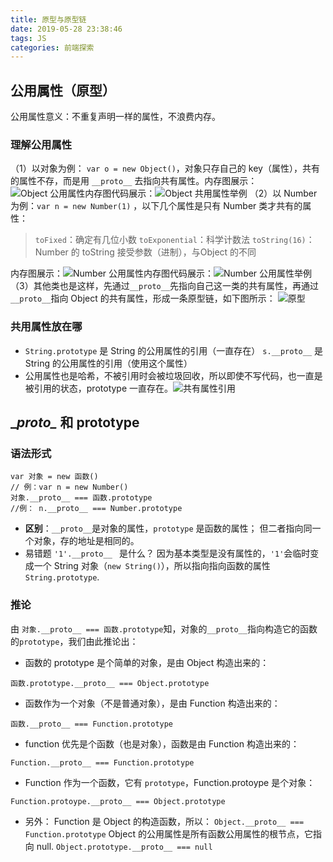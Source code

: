 ```yaml
---
title: 原型与原型链
date: 2019-05-28 23:38:46
tags: JS
categories: 前端探索
---
```


## 公用属性（原型）
公用属性意义：不重复声明一样的属性，不浪费内存。
### 理解公用属性
（1）以对象为例： `var o = new Object()`，对象只存自己的 key（属性），共有的属性不存，而是用 `__proto__` 去指向共有属性。内存图展示：
![Object 公用属性内存图](https://upload-images.jianshu.io/upload_images/13038962-fa1a08595d3933f0.png?imageMogr2/auto-orient/strip%7CimageView2/2/w/1240)代码展示：![Object 共用属性举例](https://upload-images.jianshu.io/upload_images/13038962-0a07f48e29faa7db.png?imageMogr2/auto-orient/strip%7CimageView2/2/w/1240)
（2）以 Number 为例：`var n = new Number(1)` ，以下几个属性是只有 Number 类才共有的属性：
>`toFixed`：确定有几位小数
>`toExponential`：科学计数法
>`toString(16)`：Number 的 toString 接受参数（进制），与Object 的不同

内存图展示：![Number 公用属性内存图](https://upload-images.jianshu.io/upload_images/13038962-f7bffd8bd86d074f.png?imageMogr2/auto-orient/strip%7CimageView2/2/w/1240)代码展示：![Number 公用属性举例](https://upload-images.jianshu.io/upload_images/13038962-74e0361124091d21.png?imageMogr2/auto-orient/strip%7CimageView2/2/w/1240)
（3）其他类也是这样，先通过`__proto__`先指向自己这一类的共有属性，再通过`__proto__`指向 Object 的共有属性，形成一条原型链，如下图所示：
![原型](https://upload-images.jianshu.io/upload_images/13038962-1707784aa17dec85.png?imageMogr2/auto-orient/strip%7CimageView2/2/w/1240)

### 共用属性放在哪
+ `String.prototype` 是 String 的公用属性的引用（一直存在）
`s.__proto__` 是 String 的公用属性的引用（使用这个属性）
+ 公用属性也是哈希，不被引用时会被垃圾回收，所以即使不写代码，也一直是被引用的状态，prototype 一直存在。![共有属性引用](https://upload-images.jianshu.io/upload_images/13038962-bb2fd2a8bb7d9dad.png?imageMogr2/auto-orient/strip%7CimageView2/2/w/1240)

## \__proto\__ 和 prototype
### 语法形式
```
var 对象 = new 函数()
// 例：var n = new Number()
对象.__proto__ === 函数.prototype
//例： n.__proto__ === Number.prototype
```
+ **区别**：`__proto__`是对象的属性，`prototype` 是函数的属性；
但二者指向同一个对象，存的地址是相同的。
+ 易错题
`'1'.__proto__ ` 是什么？
因为基本类型是没有属性的，`'1'`会临时变成一个 String 对象（`new String()`），所以指向指向函数的属性`String.prototype`.

### 推论
由 `对象.__proto__ === 函数.prototype`知，对象的`__proto__`指向构造它的函数的`prototype`，我们由此推论出：
+ 函数的 prototype 是个简单的对象，是由 Object 构造出来的：
```
函数.prototype.__proto__ === Object.prototype
```
+ 函数作为一个对象（不是普通对象），是由 Function 构造出来的：
```
函数.__proto__ === Function.prototype
```
+ function 优先是个函数（也是对象），函数是由 Function 构造出来的：
```
Function.__proto__ === Function.prototype
```
+ Function 作为一个函数，它有 `prototype`，Function.protoype 是个对象：
```
Function.protoype.__proto__ === Object.prototype
```
+ 另外：
Function 是 Object 的构造函数，所以：
`Object.__proto__ === Function.prototype`
Object 的公用属性是所有函数公用属性的根节点，它指向 null.
`Object.prototype.__proto__ === null`